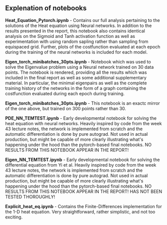 ## Explenation of notebooks

**Heat_Equation_Pytorch.ipynb** - Contains our full analysis pertaining to the solutions of the Heat equation using Neural networks. In addition to the results presented in the report, this notebook also contains identical analysis on the Sigmoid and Tanh activation function as well as experimentation with using random sapling rather than sampling from equispaced grid. Further, plots of the costfunction evaluated at each epoch during the training of the neural networks is included for each model.

**Eigen_torch_minibatches_30pts.ipynb** - Notebook which was used to solve the Eigenvalue problem using a Neural network trained on 30 data points. The notebook is rendered, providing all the results which was included in the final report as well as some additional supplementary material. In particular, the minimal eigenpairs as well as the complete training history of the networks in the form of a graph containing the costfunction evaluated during each epoch during training.

**Eigen_torch_minibatches_30pts.ipynb** - This notebook is an exactc mirror of the one above, but trained on 300 points rather than 30.

**PDE_NN_TEMTEST.ipynb** - Early developmental notebook for solving the heat equation with neural networks. Heavily inspired by code from the week 43 lecture notes, the network is implemented from scratch and the automatic differentiation is done by pure autograd. Not used in actual production, but might be capable of more clearly illustrating what's happening under the hood than the pytorch-based final notebooks. NO RESULTS FROM THIS NOTEBOOK APPEAR IN THE REPORT!

**Eigen_NN_TEMTEST.ipynb** - Early developmental notebook for solving the differential equation from Yi et al. Heavily inspired by code from the week 43 lecture notes, the network is implemented from scratch and the automatic differentiation is done by pure autograd. Not used in actual production, but might be capable of more clearly illustrating what's happening under the hood than the pytorch-based final notebooks. NO RESULTS FROM THIS NOTEBOOK APPEAR IN THE REPORT! HAS NOT BEEN TESTED THOROUGHLY!

**Explicit_heat_eq.ipynb** - Contains the Finite-Differences implementation for the 1-D heat equation. Very straightforward, rather simplistic, and not too exciting.

